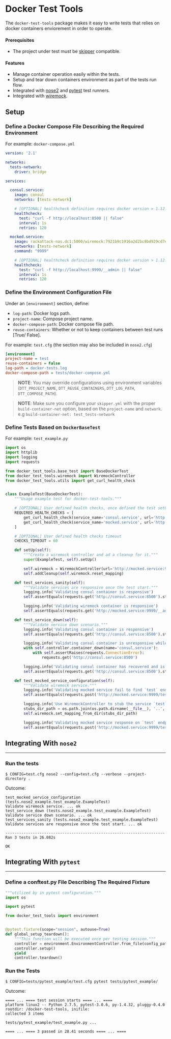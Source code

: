 # Docker Test Tools
The `docker-test-tools` package makes it easy to write tests that relies on docker containers enviorement in order to operate.

#### Prerequisites
* The project under test must be [skipper](https://github.com/Stratoscale/skipper) compatible. 

#### Features
* Manage container operation easily within the tests.
* Setup and tear down containers environment as part of the tests run flow.
* Integrated with [nose2](https://nose2.readthedocs.io/en/latest/index.html) and [pytest](http://doc.pytest.org/en/latest/) test runners.
* Integrated with [wiremock](http://wiremock.org/).


## Setup

### Define a Docker Compose File Describing the Required Environment

For example: `docker-compose.yml`
```yml
version: '2.1'

networks:
  tests-network:
    driver: bridge

services:

  consul.service:
    image: consul
    networks: [tests-network]

    # [OPTIONAL] healthcheck definition requires docker version > 1.12.
    healthcheck:
      test: "curl -f http://localhost:8500 || false"
      interval: 1s
      retries: 120

  mocked.service:
    image: rackattack-nas.dc1:5000/wiremock:7921b9c1916a2d2bc8bd929cd7e074b8eec38ac8
    networks: [tests-network]
    command: "9999"

    # [OPTIONAL] healthcheck definition requires docker version > 1.12.
    healthcheck:
      test: "curl -f http://localhost:9999/__admin || false"
      interval: 1s
      retries: 120
```

### Define the Environment Configuration File
Under an `[environment]` section, define:
* `log-path`: Docker logs path. 
* `project-name`: Compose project name.
* `docker-compose-path`: Docker compose file path.
* `reuse-containers`: Whether or not to keep containers between test runs [True/ False].

For example: `test.cfg` (the section may also be included in `nose2.cfg`)
```cfg
[environment]
project-name = test
reuse-containers = False
log-path = docker-tests.log
docker-compose-path = tests/docker-compose.yml
```
> **NOTE**: You may override configurations using environment variables (`DTT_PROJECT_NAME`, `DTT_REUSE_CONTAINERS`, `DTT_LOG_PATH`, `DTT_COMPOSE_PATH`).

> **NOTE**: Make sure you configure your `skipper.yml` with the proper `build-container-net` option, based on the `project-name` and `network`.
e.g `build-container-net: test_tests-network`

### Define Tests Based on `DockerBaseTest`

For example: `test_example.py`
```python
import os
import httplib
import logging
import requests

from docker_test_tools.base_test import BaseDockerTest
from docker_test_tools.wiremock import WiremockController
from docker_test_tools.utils import get_curl_health_check


class ExampleTest(BaseDockerTest):
    """Usage example test for docker-test-tools."""

    # [OPTIONAL] User defined health checks, once defined the test setUp will wait for them to pass.
    REQUIRED_HEALTH_CHECKS = [
        get_curl_health_check(service_name='consul.service', url='http://consul.service:8500'),
        get_curl_health_check(service_name='mocked.service', url='http://mocked.service:9999/__admin')
    ]

    # [OPTIONAL] User defined health checks timeout
    CHECKS_TIMEOUT = 60

    def setUp(self):
        """Create a wiremock controller and ad a cleanup for it."""
        super(ExampleTest, self).setUp()

        self.wiremock = WiremockController(url='http://mocked.service:9999')
        self.addCleanup(self.wiremock.reset_mapping)

    def test_services_sanity(self):
        """Validate services are responsive once the test start."""
        logging.info('Validating consul container is responsive')
        self.assertEquals(requests.get('http://consul.service:8500').status_code, httplib.OK)

        logging.info('Validating wiremock container is responsive')
        self.assertEquals(requests.get('http://mocked.service:9999/__admin').status_code, httplib.OK)

    def test_service_down(self):
        """Validate service down scenario."""
        logging.info('Validating consul container is responsive')
        self.assertEquals(requests.get('http://consul.service:8500').status_code, httplib.OK)

        logging.info('Validating consul container is unresponsive while in `container_down` context')
        with self.controller.container_down(name='consul.service'):
            with self.assertRaises(requests.ConnectionError):
                requests.get('http://consul.service:8500')

        logging.info('Validating consul container has recovered and is responsive')
        self.assertEquals(requests.get('http://consul.service:8500').status_code, httplib.OK)

    def test_mocked_service_configuration(self):
        """Validate wiremock service."""
        logging.info('Validating mocked service fail to find `test` endpoint')
        self.assertEquals(requests.post('http://mocked.service:9999/test').status_code, httplib.NOT_FOUND)

        logging.info('Use WiremockController to stub the service `test` endpoint')
        stubs_dir_path = os.path.join(os.path.dirname(__file__), '..', 'resources', 'wiremock_stubs')``````
        self.wiremock.set_mapping_from_dir(stubs_dir_path)

        logging.info('Validating mocked service response on `test` endpoint')
        self.assertEquals(requests.post('http://mocked.service:9999/test').status_code, httplib.OK)

```

## Integrating With `nose2`
---
### Run the tests
```
$ CONFIG=test.cfg nose2 --config=test.cfg --verbose --project-directory .
```
Outcome:
```
test_mocked_service_configuration (tests.nose2_example.test_example.ExampleTest)
Validate wiremock service. ... ok
test_service_down (tests.nose2_example.test_example.ExampleTest)
Validate service down scenario. ... ok
test_services_sanity (tests.nose2_example.test_example.ExampleTest)
Validate services are responsive once the test start. ... ok

----------------------------------------------------------------------
Ran 3 tests in 26.082s

OK
```

## Integrating With `pytest`
---
### Define a conftest.py File Describing The Required Fixture

```python
"""utilized by in pytest configuration."""
import os

import pytest

from docker_test_tools import environment


@pytest.fixture(scope="session", autouse=True)
def global_setup_teardown():
    """This function will be executed once per testing session."""
    controller = environment.EnvironmentController.from_file(config_path=os.environ.get('CONFIG', None))
    controller.setup()
    yield
    controller.teardown()

```

### Run the Tests
```
$ CONFIG=tests/pytest_example/test.cfg pytest tests/pytest_example/
```

Outcome:
```
==== ... ==== test session starts ==== ... ====
platform linux2 -- Python 2.7.5, pytest-3.0.6, py-1.4.32, pluggy-0.4.0
rootdir: /docker-test-tools, inifile: 
collected 3 items 

tests/pytest_example/test_example.py ...

==== ... ==== 3 passed in 28.41 seconds ==== ... ====
```
